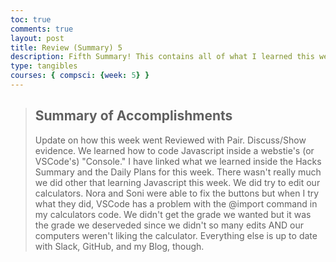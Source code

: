 ```yaml
---
toc: true
comments: true
layout: post
title: Review (Summary) 5
description: Fifth Summary! This contains all of what I learned this week.
type: tangibles
courses: { compsci: {week: 5} }
---
```


> ## Summary of Accomplishments
> Update on how this week went
> Reviewed with Pair. Discuss/Show evidence.
We learned how to code Javascript inside a webstie's (or VSCode's) "Console." I have linked what we learned inside the Hacks Summary and the Daily Plans for this week.
There wasn't really much we did other that learning Javascript this week. We did try to edit our calculators. Nora and Soni were able to fix the buttons but when I try what they did, VSCode has a problem with the @import command in my calculators code. We didn't get the grade we wanted but it was the grade we deserveded since we didn't so many edits AND our computers weren't liking the calculator. Everything else is up to date with Slack, GitHub, and my Blog, though.